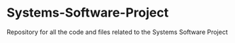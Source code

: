 # Systems-Software-Project
Repository for all the code and files related to the Systems Software Project
